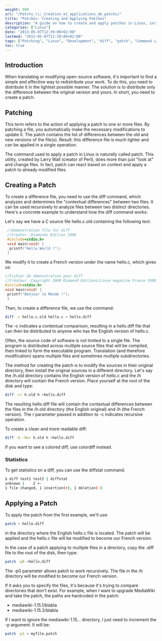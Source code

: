 ```yaml
---
weight: 999
url: "/Patchs_\\:_Création_et_applications_de_patchs/"
title: "Patches: Creating and Applying Patches"
description: "A guide on how to create and apply patches in Linux, including the use of diff and patch commands for file modification tracking and distribution."
categories: ["Linux"]
date: "2013-05-07T12:39:00+02:00"
lastmod: "2013-05-07T12:39:00+02:00"
tags: ["Patching", "Linux", "Development", "diff", "patch", "Command Line"]
toc: true
---
```


## Introduction

When translating or modifying open-source software, it's important to find a simple and effective way to redistribute your work. To do this, you need to distribute it in the lightest possible manner. The solution is to distribute only the difference between the original version and yours. In short, you need to create a patch.

## Patching

This term refers to the action of applying a patch to one or more files. By patching a file, you automatically make the necessary modifications to update it. The patch contains the list of differences between the old and new versions of the file(s). Result: this difference file is much lighter and can be applied in a single operation.

The command used to apply a patch in Linux is naturally called patch. This utility, created by Larry Wall (creator of Perl), does more than just "look at" and change files. In fact, patch can react based on context and apply a patch to already modified files.

## Creating a Patch

To create a difference file, you need to use the diff command, which analyzes and determines the "contextual differences" between two files. It can be used recursively to analyze files between two distinct directories. Here's a concrete example to understand how the diff command works:

Let's say we have a C source file hello.c.old containing the following text:

```c
 //Demonstration file for diff
 //Creator :Diamonds Edition 1998
 #include<stdio.h>
 void main(void) {
  printf("Hello World !");
 }
```

We modify it to create a French version under the name hello.c, which gives us:

```c
//Fichier de démonstration pour diff
//Créateur :Copyright 2000 Diamond Editions/Linux magazine France 1998
#include<stdio.h>
void main(void) {
 printf("Bonjour le Monde !");
 }
```

Then, to create a difference file, we use the command:

```bash
diff -c hello.c.old hello.c > hello.diff
```

The -c indicates a contextual comparison, resulting in a hello.diff file that can then be distributed to anyone who has the English version of hello.c.

Often, the source code of software is not limited to a single file. The program is distributed across multiple source files that will be compiled, then linked to form the executable program. Translation (and therefore modification) spans multiple files and sometimes multiple subdirectories.

The method for creating the patch is to modify the sources in their original directory, then install the original sources in a different directory. Let's say the /h.old directory contains the English version of hello.c and the /h directory will contain the French version. Place yourself at the root of the disk and type:

```bash
diff -cr h.old h >hello.diff
```

The resulting hello.diff file will contain the contextual differences between the files in the /h.old directory (the English original) and /h (the French version). The r parameter passed in addition to -c indicates recursive operation.

To create a clean and more readable diff:

```bash
diff -b -Nur h.old h >hello.diff
```

If you want to see a colored diff, use colordiff instead.

### Statistics

To get statistics on a diff, you can use the diffstat command:

```bash
$ diff test1 test2 | diffstat
unknown |    2 +-
1 file changed, 1 insertion(+), 1 deletion(-)
```

## Applying a Patch

To apply the patch from the first example, we'll use:

```bash
patch < hello.diff
```

in the directory where the English hello.c file is located. The patch will be applied and the hello.c file will be modified to become our French version.

In the case of a patch applying to multiple files in a directory, copy the .diff file to the root of the disk, then type:

```bash
patch -p0 <hello.diff
```

The -p0 parameter allows patch to work recursively. The file in the /h directory will be modified to become our French version.

If it asks you to specify the files, it's because it's trying to compare directories that don't exist. For example, when I want to upgrade MediaWiki and take the patch, the paths are hardcoded in the patch:

* mediawiki-1.15.1/blabla
* mediawiki-1.15.2/blabla

If I want to ignore the mediawiki-1.15... directory, I just need to increment the -p argument. It will be:

```bash
patch -p1 < myfile.patch
```
